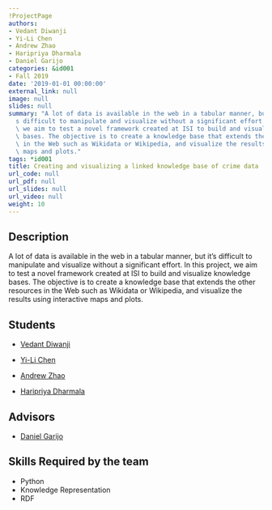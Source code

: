 ```yaml
---
!ProjectPage
authors:
- Vedant Diwanji
- Yi-Li Chen
- Andrew Zhao
- Haripriya Dharmala
- Daniel Garijo
categories: &id001
- Fall 2019
date: '2019-01-01 00:00:00'
external_link: null
image: null
slides: null
summary: "A lot of data is available in the web in a tabular manner, but it\u2019\
  s difficult to manipulate and visualize without a significant effort. In this project,\
  \ we aim to test a novel framework created at ISI to build and visualize knowledge\
  \ bases. The objective is to create a knowledge base that extends the other resources\
  \ in the Web such as Wikidata or Wikipedia, and visualize the results using interactive\
  \ maps and plots."
tags: *id001
title: Creating and visualizing a linked knowledge base of crime data
url_code: null
url_pdf: null
url_slides: null
url_video: null
weight: 10
---
```

## Description

A lot of data is available in the web in a tabular manner, but it’s difficult to manipulate and visualize without a significant effort. In this project, we aim to test a novel framework created at ISI to build and visualize knowledge bases. The objective is to create a knowledge base that extends the other resources in the Web such as Wikidata or Wikipedia, and visualize the results using interactive maps and plots.





## Students

* [Vedant Diwanji](../../../author/vedant-diwanji)

* [Yi-Li Chen](../../../author/yili-chen)

* [Andrew Zhao](../../../author/andrew-zhao)

* [Haripriya Dharmala](../../../author/haripriya-dharmala)

## Advisors

* [Daniel Garijo](../../../author/daniel-garijo)

## Skills Required by the team


* Python
* Knowledge Representation
* RDF